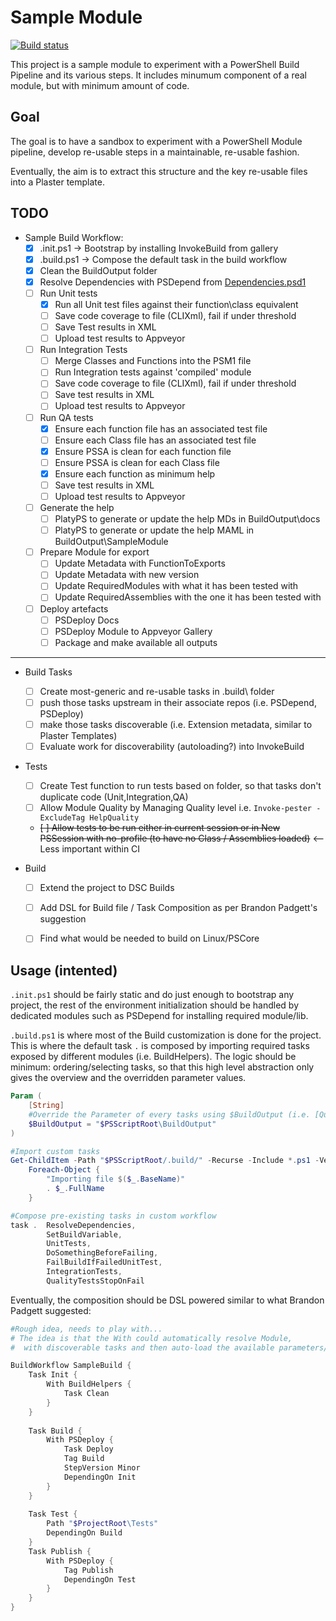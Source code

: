 # Sample Module

[![Build status](https://ci.appveyor.com/api/projects/status/nwjaovie2iqoexf5?svg=true)](https://ci.appveyor.com/project/gaelcolas/samplemodule)

This project is a sample module to experiment with a PowerShell Build Pipeline and its various steps.
It includes minumum component of a real module, but with minimum amount of code.

## Goal

The goal is to have a sandbox to experiment with a PowerShell Module pipeline, develop re-usable steps in a maintainable, re-usable fashion.

Eventually, the aim is to extract this structure and the key re-usable files into a Plaster template.

## TODO
- Sample Build Workflow:
    - [x] .init.ps1  -> Bootstrap by installing InvokeBuild from gallery
    - [x] .build.ps1 -> Compose the default task in the build workflow
    - [x] Clean the BuildOutput folder
    - [x] Resolve Dependencies with PSDepend from [Dependencies.psd1](./Dependencies.psd1)
    - [ ] Run Unit tests
        - [x] Run all Unit test files against their function\class equivalent
        - [ ] Save code coverage to file (CLIXml), fail if under threshold
        - [ ] Save Test results in XML
        - [ ] Upload test results to Appveyor
    - [ ] Run Integration Tests
        - [ ] Merge Classes and Functions into the PSM1 file
        - [ ] Run Integration tests against 'compiled' module
        - [ ] Save code coverage to file (CLIXml), fail if under threshold
        - [ ] Save test results in XML
        - [ ] Upload test results to Appveyor
    - [ ] Run QA tests
        - [x] Ensure each function file has an associated test file
        - [ ] Ensure each Class file has an associated test file
        - [x] Ensure PSSA is clean for each function file
        - [ ] Ensure PSSA is clean for each Class file
        - [x] Ensure each function as minimum help
        - [ ] Save test results in XML
        - [ ] Upload test results to Appveyor
    - [ ] Generate the help
        - [ ] PlatyPS to generate or update the help MDs in BuildOutput\docs
        - [ ] PlatyPS to generate or update the help MAML in BuildOutput\SampleModule
    - [ ] Prepare Module for export
        - [ ] Update Metadata with FunctionToExports
        - [ ] Update Metadata with new version
        - [ ] Update RequiredModules with what it has been tested with
        - [ ] Update RequiredAssemblies with the one it has been tested with
    - [ ] Deploy artefacts
        - [ ] PSDeploy Docs
        - [ ] PSDeploy Module to Appveyor Gallery
        - [ ] Package and make available all outputs

---------------
- Build Tasks
    - [ ] Create most-generic and re-usable tasks in \.build\ folder
    - [ ] push those tasks upstream in their associate repos (i.e. PSDepend, PSDeploy)
    - [ ] make those tasks discoverable (i.e. Extension metadata, similar to Plaster Templates)
    - [ ] Evaluate work for discoverability (autoloading?) into InvokeBuild

- Tests
    - [ ] Create Test function to run tests based on folder, so that tasks don't duplicate code (Unit,Integration,QA)
    - [ ] Allow Module Quality by Managing Quality level i.e. `Invoke-pester -ExcludeTag HelpQuality` 
    - ~~[ ] Allow tests to be run either in current session or in New PSSession with no-profile (to have no Class / Assemblies loaded)~~ <-- Less important within CI

- Build
    - [ ] Extend the project to DSC Builds
    - [ ] Add DSL for Build file / Task Composition as per Brandon Padgett's suggestion
    - [ ] Find what would be needed to build on Linux/PSCore


## Usage (intented)

`.init.ps1` should be fairly static and do just enough to bootstrap any project, the rest of the environment initialization should be handled by dedicated modules such as PSDepend for installing required module/lib.

`.build.ps1` is where most of the Build customization is done for the project. This is where the default task `.` is composed by importing required tasks exposed by different modules (i.e. BuildHelpers). The logic should be minimum: ordering/selecting tasks, so that this high level abstraction only gives the overview and the overridden parameter values.
```PowerShell
Param (
    [String]
    #Override the Parameter of every tasks using $BuildOutput (i.e. [QualityTests](.build/Pester/QualityTests.pester.build.ps1))
    $BuildOutput = "$PSScriptRoot\BuildOutput"
)

#Import custom tasks
Get-ChildItem -Path "$PSScriptRoot/.build/" -Recurse -Include *.ps1 -Verbose |
    Foreach-Object {
        "Importing file $($_.BaseName)" 
        . $_.FullName 
    }

#Compose pre-existing tasks in custom workflow
task .  ResolveDependencies,
        SetBuildVariable,
        UnitTests, 
        DoSomethingBeforeFailing,
        FailBuildIfFailedUnitTest, 
        IntegrationTests, 
        QualityTestsStopOnFail
```
Eventually, the composition should be DSL powered similar to what Brandon Padgett suggested:

```PowerShell
#Rough idea, needs to play with...
# The idea is that the With could automatically resolve Module, 
#  with discoverable tasks and then auto-load the available parameters/DSL for that task.

BuildWorkflow SampleBuild {
    Task Init {
        With BuildHelpers {
            Task Clean
        }
    }
    
    Task Build {
        With PSDeploy {
            Task Deploy
            Tag Build
            StepVersion Minor
            DependingOn Init
        }
    }
    
    Task Test {
        Path "$ProjectRoot\Tests"
        DependingOn Build
    }
    Task Publish {
        With PSDeploy {
            Tag Publish
            DependingOn Test
        }
    }
}

```
